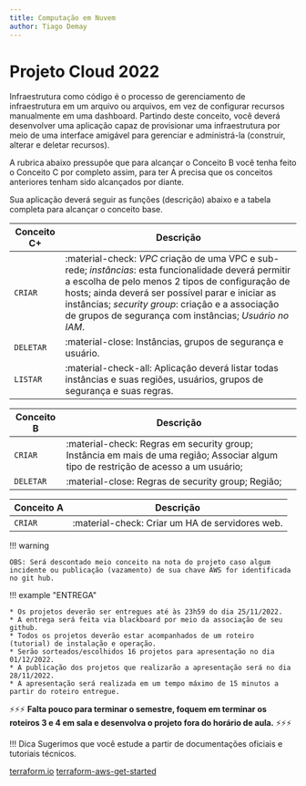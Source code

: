 ```yaml
---
title: Computação em Nuvem
author: Tiago Demay
---
```


# Projeto Cloud 2022

Infraestrutura como código é o processo de gerenciamento de infraestrutura em um arquivo ou arquivos, em vez de configurar recursos manualmente em uma dashboard. Partindo deste conceito, você deverá desenvolver uma aplicação capaz de provisionar uma infraestrutura por meio de uma interface amigável para gerenciar e administrá-la (construir, alterar e deletar recursos).

A rubrica abaixo pressupõe que para alcançar o Conceito B você tenha feito o Conceito C por completo assim, para ter A precisa que os conceitos anteriores tenham sido alcançados  por diante.

Sua aplicação deverá seguir as funções (descrição) abaixo e a tabela completa para alcançar o conceito base.


| Conceito C+ | Descrição                          |
| ----------- | ------------------------------------ |
| `CRIAR`     | :material-check:        *VPC* criação de uma VPC e sub-rede; *instâncias*: esta funcionalidade deverá permitir a escolha de pelo menos 2 tipos de configuração de hosts; ainda deverá ser possível parar e iniciar as instâncias;  *security group*: criação e a associação de grupos de segurança com instâncias; *Usuário no IAM*. |
| `DELETAR`   | :material-close:        Instâncias, grupos de segurança e usuário. |
| `LISTAR`    | :material-check-all:    Aplicação deverá listar todas instâncias e suas regiões, usuários, grupos de segurança e suas regras. |



| Conceito B  | Descrição                         |
| ----------- | ------------------------------------ |
| `CRIAR`     | :material-check:        Regras em security group; Instância em mais de uma região; Associar algum tipo de restrição de acesso a um usuário; |
| `DELETAR`   | :material-close:        Regras de security group; Região; |



| Conceito A  | Descrição                          |
| ----------- | ------------------------------------ |
| `CRIAR`     | :material-check:        Criar um HA de servidores web. |



!!! warning
    
    OBS: Será descontado meio conceito na nota do projeto caso algum incidente ou publicação (vazamento) de sua chave AWS for identificada no git hub.


!!! example "ENTREGA"

    * Os projetos deverão ser entregues até às 23h59 do dia 25/11/2022.
    * A entrega será feita via blackboard por meio da associação de seu github.
    * Todos os projetos deverão estar acompanhados de um roteiro (tutorial) de instalação e operação.
    * Serão sorteados/escolhidos 16 projetos para apresentação no dia 01/12/2022.
    * A publicação dos projetos que realizarão a apresentação será no dia 28/11/2022.
    * A apresentação será realizada em um tempo máximo de 15 minutos a partir do roteiro entregue.


:zap::zap::zap: **Falta pouco para terminar o semestre, foquem em terminar os roteiros 3 e 4 em sala e desenvolva o projeto fora do horário de aula.** :zap::zap::zap:

!!! Dica
    Sugerimos que você estude a partir de documentações oficiais e tutoriais técnicos.

   [terraform.io](https://www.terraform.io/) 
   [terraform-aws-get-started](https://learn.hashicorp.com/collections/terraform/aws-get-started)